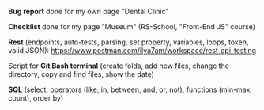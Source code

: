 **Bug report** done for my own page "Dental Clinic"

**Checklist** done for my page "Museum" (RS-School, "Front-End JS" course)

**Rest** (endpoints, auto-tests, parsing, set property, variables, loops, token, valid JSON): https://www.postman.com/ilya7am/workspace/rest-api-testing 

Script for **Git Bash terminal** (create folds, add new files, change the directory, copy and find files, show the date)

**SQL** (select, operators (like, in, between, and, or, not), functions (min-max, count), order by) 
